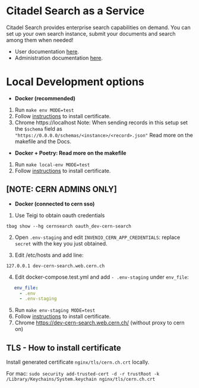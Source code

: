 # Citadel Search as a Service

Citadel Search provides enterprise search capabilities on demand. You can set up your own search instance, submit your
documents and search among them when needed!

- User documentation [here](http://cern-search.docs.cern.ch/cernsearchdocs/).
- Administration documentation [here](https://cern-search-admin.docs.cern.ch/cernsearch-admin-docs/).


# Local Development options

- **Docker (recommended)**
1. Run `make env MODE=test`
2. Follow [instructions](#tls---how-to-install-certificate) to install certificate.
3. Chrome https://localhost
Note: When sending records in this setup set the `$schema` field as `"https://0.0.0.0/schemas/<instance>/<record>.json"`
Read more on the makefile and the Docs.

- **Docker + Poetry: Read more on the makefile**
1. Run `make local-env MODE=test`
2. Follow [instructions](#tls---how-to-install-certificate) to install certificate.

## [NOTE: CERN ADMINS ONLY]

-  **Docker (connected to cern sso)**

1. Use Teigi to obtain oauth credentials

`tbag show --hg cernsearch oauth_dev-cern-search`

2. Open `.env-staging` and edit `INVENIO_CERN_APP_CREDENTIALS`: replace `secret` with the key you just obtained.

3. Edit /etc/hosts and add line:

`127.0.0.1 dev-cern-search.web.cern.ch`

4. Edit docker-compose.test.yml and add `- .env-staging` under `env_file`:

 ```yaml
    env_file:
      - .env
      - .env-staging
 ```

5. Run `make env-staging MODE=test`
6. Follow [instructions](#tls---how-to-install-certificate) to install certificate.
7. Chrome https://dev-cern-search.web.cern.ch/ (without proxy to cern on)

## TLS - How to install certificate
Install generated certificate `nginx/tls/cern.ch.crt` locally.

For mac:
`sudo security add-trusted-cert -d -r trustRoot -k /Library/Keychains/System.keychain nginx/tls/cern.ch.crt`
